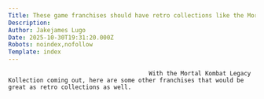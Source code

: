 ```yaml
---
Title: These game franchises should have retro collections like the Mortal Kombat Legacy Kollection
Description: 
Author: Jakejames Lugo
Date: 2025-10-30T19:31:20.000Z
Robots: noindex,nofollow
Template: index
---
```


                                            With the Mortal Kombat Legacy Kollection coming out, here are some other franchises that would be great as retro collections as well.
                                        